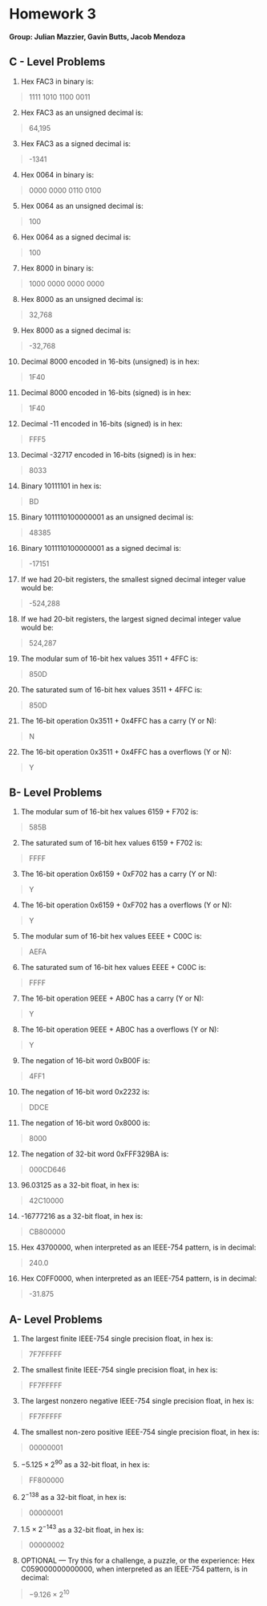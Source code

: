 # Homework 3

#### Group: Julian Mazzier, Gavin Butts, Jacob Mendoza  

## C - Level Problems  

1. Hex FAC3 in binary is:   
> 1111 1010 1100 0011  
2. Hex FAC3 as an unsigned decimal is:   
> 64,195  
3. Hex FAC3 as a signed decimal is:  
> -1341  
4. Hex 0064 in binary is:   
> 0000 0000 0110 0100  
5. Hex 0064 as an unsigned decimal is:   
> 100  
6. Hex 0064 as a signed decimal is:   
> 100  
7. Hex 8000 in binary is:   
> 1000 0000 0000 0000   
8. Hex 8000 as an unsigned decimal is:   
> 32,768  
9. Hex 8000 as a signed decimal is:   
> -32,768  
10. Decimal 8000 encoded in 16-bits (unsigned) is in hex:   
> 1F40  
11. Decimal 8000 encoded in 16-bits (signed) is in hex:   
> 1F40  
12. Decimal -11 encoded in 16-bits (signed) is in hex:  
> FFF5  
13. Decimal -32717 encoded in 16-bits (signed) is in hex:  
> 8033  
14. Binary 10111101 in hex is:  
> BD  
15. Binary 1011110100000001 as an unsigned decimal is:   
> 48385  
16. Binary 1011110100000001 as a signed decimal is:   
> -17151  
17. If we had 20-bit registers, the smallest signed decimal integer value would be:  
> -524,288  
18. If we had 20-bit registers, the largest signed decimal integer value would be:  
> 524,287  
19. The modular sum of 16-bit hex values 3511 + 4FFC is:  
> 850D  
20. The saturated sum of 16-bit hex values 3511 + 4FFC is:  
> 850D  
21. The 16-bit operation 0x3511 + 0x4FFC has a carry (Y or N):  
> N  
22. The 16-bit operation 0x3511 + 0x4FFC has a overflows (Y or N):  
> Y  

## B- Level Problems

1. The modular sum of 16-bit hex values 6159 + F702 is:  
> 585B  
2. The saturated sum of 16-bit hex values 6159 + F702 is:  
> FFFF  
3. The 16-bit operation 0x6159 + 0xF702 has a carry (Y or N):  
> Y  
4. The 16-bit operation 0x6159 + 0xF702 has a overflows (Y or N):  
> Y  
5. The modular sum of 16-bit hex values EEEE + C00C is:  
> AEFA  
6. The saturated sum of 16-bit hex values EEEE + C00C is:  
> FFFF  
7. The 16-bit operation 9EEE + AB0C has a carry (Y or N):  
> Y  
8. The 16-bit operation 9EEE + AB0C has a overflows (Y or N):  
> Y  
9. The negation of 16-bit word 0xB00F is:  
> 4FF1  
10. The negation of 16-bit word 0x2232 is:  
> DDCE  
11. The negation of 16-bit word 0x8000 is:  
> 8000  
12. The negation of 32-bit word 0xFFF329BA is:  
> 000CD646  
13. 96.03125 as a 32-bit float, in hex is:  
> 42C10000  
14. -16777216 as a 32-bit float, in hex is:  
> CB800000  
15. Hex 43700000, when interpreted as an IEEE-754 pattern, is in decimal:  
> 240.0  
16. Hex C0FF0000, when interpreted as an IEEE-754 pattern, is in decimal:  
> -31.875  

## A- Level Problems   

1. The largest finite IEEE-754 single precision float, in hex is:  
> 7F7FFFFF  
2. The smallest finite IEEE-754 single precision float, in hex is:  
> FF7FFFFF  
3. The largest nonzero negative IEEE-754 single precision float, in hex is:  
> FF7FFFFF  
4. The smallest non-zero positive IEEE-754 single precision float, in hex is:  
> 00000001  
5. $-5.125 \times 2^{90}$ as a 32-bit float, in hex is:  
> FF800000  
6. $2^{-138}$ as a 32-bit float, in hex is:  
> 00000001  
7. $1.5 \times 2^{-143}$ as a 32-bit float, in hex is:  
> 00000002  
8. OPTIONAL — Try this for a challenge, a puzzle, or the experience:
Hex C059000000000000, when interpreted as an IEEE-754 pattern, is in decimal:   
> $-9.126 \times 2^{10}$  
